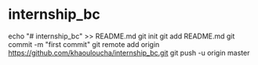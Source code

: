 # internship_bc
echo "# internship_bc" >> README.md
git init
git add README.md
git commit -m "first commit"
git remote add origin https://github.com/khaouloucha/internship_bc.git
git push -u origin master
